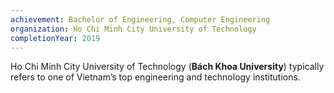 ```yaml
---
achievement: Bachelor of Engineering, Computer Engineering
organization: Ho Chi Minh City University of Technology
completionYear: 2019
---
```


Ho Chi Minh City University of Technology (**Bách Khoa University**) typically refers to one of Vietnam’s top engineering and technology institutions.